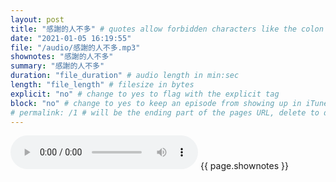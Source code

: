 ```yaml
---
layout: post
title: "感謝的人不多" # quotes allow forbidden characters like the colon
date: "2021-01-05 16:19:55"
file: "/audio/感謝的人不多.mp3"
shownotes: "感謝的人不多"
summary: "感謝的人不多"
duration: "file_duration" # audio length in min:sec
length: "file_length" # filesize in bytes
explicit: "no" # change to yes to flag with the explicit tag
block: "no" # change to yes to keep an episode from showing up in iTunes
# permalink: /1 # will be the ending part of the pages URL, delete to default to the title
---
```


<audio controls>
<source src="{{site.url}}{{site.baseurl}}{{ page.file }}" type="audio/x-mp3">
Your browser does not support the audio element.
</audio>
{{ page.shownotes }}
